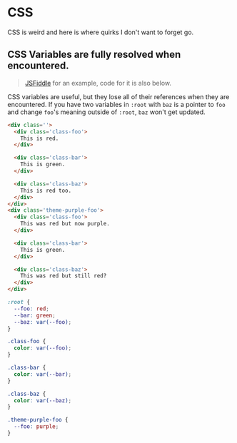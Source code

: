 # CSS

CSS is weird and here is where quirks I don't want to forget go.

## CSS Variables are fully resolved when encountered.

> [JSFiddle](https://jsfiddle.net/km43hopw/) for an example, code for it is
> also below.

CSS variables are useful, but they lose all of their references when they are
encountered. If you have two variables in `:root` with `baz` is a pointer to
`foo` and change `foo`'s meaning outside of `:root`, `baz` won't get updated.

```html
<div class=''>
  <div class='class-foo'>
    This is red.
  </div>

  <div class='class-bar'>
    This is green.
  </div>

  <div class='class-baz'>
    This is red too.
  </div>
</div>
<div class='theme-purple-foo'>
  <div class='class-foo'>
    This was red but now purple.
  </div>

  <div class='class-bar'>
    This is green.
  </div>

  <div class='class-baz'>
    This was red but still red?
  </div>
</div>
```

```css
:root {
  --foo: red;
  --bar: green;
  --baz: var(--foo);
}

.class-foo {
  color: var(--foo);
}

.class-bar {
  color: var(--bar);
}

.class-baz {
  color: var(--baz);
}

.theme-purple-foo {
  --foo: purple;
}
```
